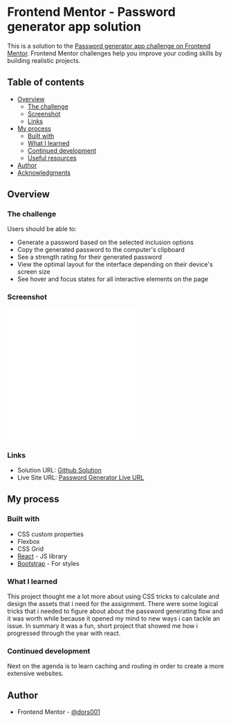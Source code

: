 # Frontend Mentor - Password generator app solution

This is a solution to the [Password generator app challenge on Frontend Mentor](https://www.frontendmentor.io/challenges/password-generator-app-Mr8CLycqjh). Frontend Mentor challenges help you improve your coding skills by building realistic projects.

## Table of contents

- [Overview](#overview)
  - [The challenge](#the-challenge)
  - [Screenshot](#screenshot)
  - [Links](#links)
- [My process](#my-process)
  - [Built with](#built-with)
  - [What I learned](#what-i-learned)
  - [Continued development](#continued-development)
  - [Useful resources](#useful-resources)
- [Author](#author)
- [Acknowledgments](#acknowledgments)

## Overview

### The challenge

Users should be able to:

- Generate a password based on the selected inclusion options
- Copy the generated password to the computer's clipboard
- See a strength rating for their generated password
- View the optimal layout for the interface depending on their device's screen size
- See hover and focus states for all interactive elements on the page

### Screenshot

![](./screenshot-desktop.pdf)
![](./screenshot-mobile.pdf)

### Links

- Solution URL: [Github Solution](https://github.com/dors001/password-generator)
- Live Site URL: [Password Generator Live URL](https://password-generator-five-roan.vercel.app/)

## My process

### Built with

- CSS custom properties
- Flexbox
- CSS Grid
- [React](https://reactjs.org/) - JS library
- [Bootstrap](https://getbootstrap.com/) - For styles

### What I learned

This project thought me a lot more about using CSS tricks to calculate and design the assets that i need for the assignment.
There were some logical tricks that i needed to figure about about the password generating flow and it was worth while because it opened my mind to new ways i can tackle an issue.
In summary it was a fun, short project that showed me how i progressed through the year with react.

### Continued development

Next on the agenda is to learn caching and routing in order to create a more extensive websites.

## Author

- Frontend Mentor - [@dors001](https://www.frontendmentor.io/profile/dors001)
